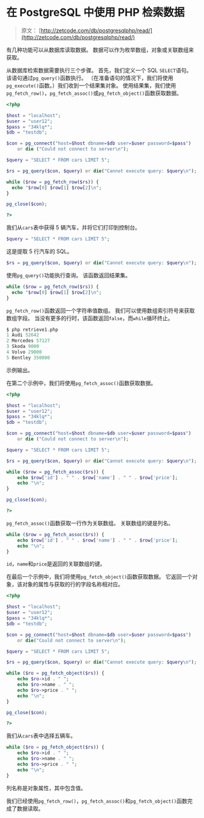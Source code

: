 # 在 PostgreSQL 中使用 PHP 检索数据

> 原文： [http://zetcode.com/db/postgresqlphp/read/](http://zetcode.com/db/postgresqlphp/read/)

有几种功能可以从数据库读取数据。 数据可以作为枚举数组，对象或关联数组来获取。

从数据库检索数据需要执行三个步骤。 首先，我们定义一个 SQL `SELECT`语句。 该语句通过`pg_query()`函数执行。 （在准备语句的情况下，我们将使用`pg_execute()`函数。）我们收到一个结果集对象。 使用结果集，我们使用`pg_fetch_row()`，`pg_fetch_assoc()`或`pg_fetch_object()`函数获取数据。

```php
<?php 

$host = "localhost"; 
$user = "user12"; 
$pass = "34klq*"; 
$db = "testdb"; 

$con = pg_connect("host=$host dbname=$db user=$user password=$pass")
    or die ("Could not connect to server\n"); 

$query = "SELECT * FROM cars LIMIT 5"; 

$rs = pg_query($con, $query) or die("Cannot execute query: $query\n");

while ($row = pg_fetch_row($rs)) {
  echo "$row[0] $row[1] $row[2]\n";
}

pg_close($con); 

?>

```

我们从`cars`表中获得 5 辆汽车，并将它们打印到控制台。

```php
$query = "SELECT * FROM cars LIMIT 5";

```

这是提取 5 行汽车的 SQL。

```php
$rs = pg_query($con, $query) or die("Cannot execute query: $query\n");

```

使用`pg_query()`功能执行查询。 该函数返回结果集。

```php
while ($row = pg_fetch_row($rs)) {
  echo "$row[0] $row[1] $row[2]\n";
}

```

`pg_fetch_row()`函数返回一个字符串值数组。 我们可以使用数组索引符号来获取数组字段。 当没有更多的行时，该函数返回`false`，而`while`循环终止。

```php
$ php retrieve1.php
1 Audi 52642
2 Mercedes 57127
3 Skoda 9000
4 Volvo 29000
5 Bentley 350000

```

示例输出。

在第二个示例中，我们将使用`pg_fetch_assoc()`函数获取数据。

```php
<?php 

$host = "localhost"; 
$user = "user12"; 
$pass = "34klq*"; 
$db = "testdb"; 

$con = pg_connect("host=$host dbname=$db user=$user password=$pass")
    or die ("Could not connect to server\n"); 

$query = "SELECT * FROM cars LIMIT 5"; 

$rs = pg_query($con, $query) or die("Cannot execute query: $query\n");

while ($row = pg_fetch_assoc($rs)) {
    echo $row['id'] . " " . $row['name'] . " " . $row['price'];
    echo "\n";
}

pg_close($con);

?>

```

`pg_fetch_assoc()`函数获取一行作为关联数组。 关联数组的键是列名。

```php
while ($row = pg_fetch_assoc($rs)) {
    echo $row['id'] . " " . $row['name'] . " " . $row['price'];
    echo "\n";
}

```

`id`，`name`和`price`是返回的关联数组的键。

在最后一个示例中，我们将使用`pg_fetch_object()`函数获取数据。 它返回一个对象，该对象的属性与获取的行的字段名称相对应。

```php
<?php 

$host = "localhost"; 
$user = "user12"; 
$pass = "34klq*"; 
$db = "testdb"; 

$con = pg_connect("host=$host dbname=$db user=$user password=$pass")
    or die("Could not connect to server\n"); 

$query = "SELECT * FROM cars LIMIT 5"; 

$rs = pg_query($con, $query) or die("Cannot execute query: $query\n");

while ($ro = pg_fetch_object($rs)) {
    echo $ro->id . " ";
    echo $ro->name . " ";
    echo $ro->price . " ";
    echo "\n";
}

pg_close($con); 

?>

```

我们从`cars`表中选择五辆车。

```php
while ($ro = pg_fetch_object($rs)) {
    echo $ro->id . " ";
    echo $ro->name . " ";
    echo $ro->price . " ";
    echo "\n";
}

```

列名称是对象属性，其中包含值。

我们已经使用`pg_fetch_row()`，`pg_fetch_assoc()`和`pg_fetch_object()`函数完成了数据读取。